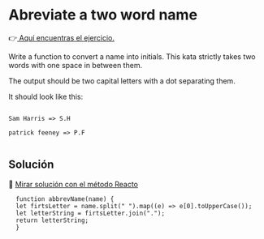 # Abreviate a two word name

👉[ Aquí encuentras el ejercicio.](https://www.codewars.com/kata/57eadb7ecd143f4c9c0000a3/train/javascript)

Write a function to convert a name into initials. This kata strictly takes two words with one space in between them.

The output should be two capital letters with a dot separating them.

It should look like this:

```

Sam Harris => S.H

patrick feeney => P.F


```

## Solución

🔗 [ Mirar solución con el método Reacto ](../js/27-abreviate-a-two-word-name.js)

```
  function abbrevName(name) {
  let firtsLetter = name.split(" ").map((e) => e[0].toUpperCase());
  let letterString = firtsLetter.join(".");
  return letterString;
  }
```
